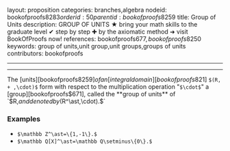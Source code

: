 layout: proposition
categories: branches,algebra
nodeid: bookofproofs$8283
orderid: 50
parentid: bookofproofs$8259
title: Group of Units
description: GROUP OF UNITS ★ bring your math skills to the graduate level ✔ step by step ✚ by the axiomatic method ➜ visit BookOfProofs now!
references: bookofproofs$677,bookofproofs$8250
keywords: group of units,unit group,unit groups,groups of units
contributors: bookofproofs

---


---

The [units][bookofproofs$8259] of an [integral domain][bookofproofs$821] `$(R, + ,\cdot)$` form with respect to the multiplication operation "`$\cdot$`" a [group][bookofproofs$671], called the **group of units** of `$R,$` and denoted by `$(R^\ast,\cdot).$`

### Examples

* `$\mathbb Z^\ast=\{1,-1\}.$`
* `$\mathbb Q[X]^\ast=\mathbb Q\setminus\{0\}.$`
